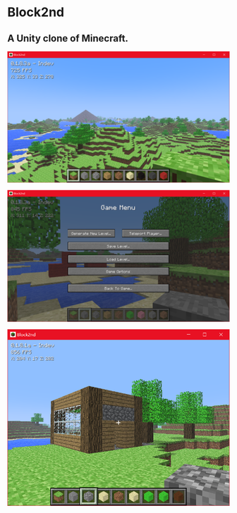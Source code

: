# Block2nd

## A Unity clone of Minecraft.

![screenshot2.png](Misc\screenshot2.png)

![screenshot3.png](Misc\screenshot3.png)

![screenshot](Misc/screenshot.png "Game Screenshot")